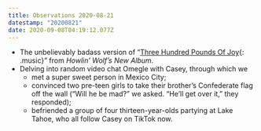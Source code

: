 ```yaml
---
title: Observations 2020-08-21
datestamp: "20200821"
date: 2020-09-08T04:19:12.077Z
---
```

- The unbelievably badass version of “[Three Hundred Pounds Of Joy](https://www.youtube.com/watch?v=UzHXBJKP72U){: .music}” from *Howlin’ Wolf’s New Album*.
- Delving into random video chat Omegle with Casey, through which we
	- met a super sweet person in Mexico City;
	- convinced two pre-teen girls to take their brother’s Confederate flag off the wall (“Will he be mad?” we asked. “He’ll get over it,” they responded);
	- befriended a group of four thirteen-year-olds partying at Lake Tahoe, who all follow Casey on TikTok now.
